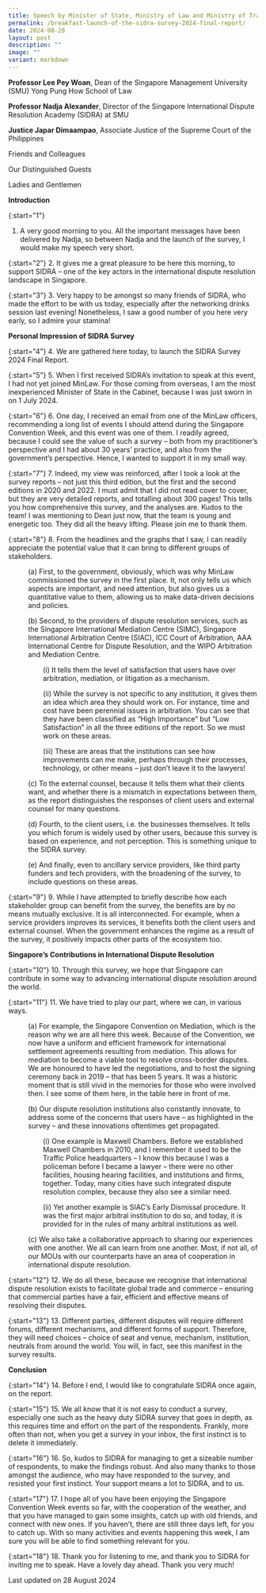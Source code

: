 ```yaml
---
title: Speech by Minister of State, Ministry of Law and Ministry of Transport, Mr Murali Pillai SC, at Breakfast Launch of the SIDRA Survey 2024 Final Report
permalink: /breakfast-launch-of-the-sidra-survey-2024-final-report/
date: 2024-08-28
layout: post
description: ""
image: ""
variant: markdown
---
```

**Professor Lee Pey Woan**, Dean of the Singapore Management University (SMU) Yong Pung How School of Law

**Professor Nadja Alexander**, Director of the Singapore International Dispute Resolution Academy (SIDRA) at SMU

**Justice Japar Dimaampao**, Associate Justice of the Supreme Court of the Philippines

Friends and Colleagues

Our Distinguished Guests

Ladies and Gentlemen

**Introduction**

{:start="1"}
1. A very good morning to you. All the important messages have been delivered by Nadja, so between Nadja and the launch of the survey, I would make my speech very short.

{:start="2"}
2. It gives me a great pleasure to be here this morning, to support SIDRA – one of the key actors in the international dispute resolution landscape in Singapore.

{:start="3"}
3. Very happy to be amongst so many friends of SIDRA, who made the effort to be with us today, especially after the networking drinks session last evening! Nonetheless, I saw a good number of you here very early, so I admire your stamina!

**Personal Impression of SIDRA Survey**

{:start="4"}
4. We are gathered here today, to launch the SIDRA Survey 2024 Final Report.

{:start="5"}
5. When I first received SIDRA’s invitation to speak at this event, I had not yet joined MinLaw. For those coming from overseas, I am the most inexperienced Minister of State in the Cabinet, because I was just sworn in on 1 July 2024.

{:start="6"}
6. One day, I received an email from one of the MinLaw officers, recommending a long list of events I should attend during the Singapore Convention Week, and this event was one of them. I readily agreed, because I could see the value of such a survey – both from my practitioner’s perspective and I had about 30 years’ practice, and also from the government’s perspective. Hence, I wanted to support it in my small way.

{:start="7"}
7. Indeed, my view was reinforced, after I took a look at the survey reports – not just this third edition, but the first and the second editions in 2020 and 2022. I must admit that I did not read cover to cover, but they are very detailed reports, and totalling about 300 pages! This tells you how comprehensive this survey, and the analyses are. Kudos to the team! I was mentioning to Dean just now, that the team is young and energetic too. They did all the heavy lifting. Please join me to thank them.

{:start="8"}
8. From the headlines and the graphs that I saw, I can readily appreciate the potential value that it can bring to different groups of stakeholders.

<p style="margin-left: 40px">
(a) First, to the government, obviously, which was why MinLaw commissioned the survey in the first place. It, not only tells us which aspects are important, and need attention, but also gives us a quantitative value to them, allowing us to make data-driven decisions and policies.</p>

<p style="margin-left: 40px">
(b) Second, to the providers of dispute resolution services, such as the Singapore International Mediation Centre (SIMC), Singapore International Arbitration Centre (SIAC), ICC Court of Arbitration, AAA International Centre for Dispute Resolution, and the WIPO Arbitration and Mediation Centre.</p>

<p style="margin-left: 70px">
(i) It tells them the level of satisfaction that users have over arbitration, mediation, or litigation as a mechanism.</p>

<p style="margin-left: 70px">
(ii) While the survey is not specific to any institution, it gives them an idea which area they should work on. For instance, time and cost have been perennial issues in arbitration. You can see that they have been classified as “High Importance” but “Low Satisfaction” in all the three editions of the report. So we must work on these areas.</p>

<p style="margin-left: 70px">
(iii) These are areas that the institutions can see how improvements can me make, perhaps through their processes, technology, or other means – just don’t leave it to the lawyers!</p>

<p style="margin-left: 40px">
(c) To the external counsel, because it tells them what their clients want, and whether there is a mismatch in expectations between them, as the report distinguishes the responses of client users and external counsel for many questions.</p>

<p style="margin-left: 40px">
(d) Fourth, to the client users, i.e. the businesses themselves. It tells you which forum is widely used by other users, because this survey is based on experience, and not perception. This is something unique to the SIDRA survey.</p>

<p style="margin-left: 40px">
(e) And finally, even to ancillary service providers, like third party funders and tech providers, with the broadening of the survey, to include questions on these areas.</p>

{:start="9"}
9. While I have attempted to briefly describe how each stakeholder group can benefit from the survey, the benefits are by no means mutually exclusive. It is all interconnected. For example, when a service providers improves its services, it benefits both the client users and external counsel. When the government enhances the regime as a result of the survey, it positively impacts other parts of the ecosystem too.
 
**Singapore’s Contributions in International Dispute Resolution**

{:start="10"}
10. Through this survey, we hope that Singapore can contribute in some way to advancing international dispute resolution around the world.

{:start="11"}
11. We have tried to play our part, where we can, in various ways.

<p style="margin-left: 40px">
(a) For example, the Singapore Convention on Mediation, which is the reason why we are all here this week. Because of the Convention, we now have a uniform and efficient framework for international settlement agreements resulting from mediation. This allows for mediation to become a viable tool to resolve cross-border disputes. We are honoured to have led the negotiations, and to host the signing ceremony back in 2019 – that has been 5 years. It was a historic moment that is still vivid in the memories for those who were involved then. I see some of them here, in the table here in front of me.</p>

<p style="margin-left: 40px">
(b) Our dispute resolution institutions also constantly innovate, to address some of the concerns that users have – as highlighted in the survey – and these innovations oftentimes get propagated.</p>

<p style="margin-left: 70px">
(i) One example is Maxwell Chambers. Before we established Maxwell Chambers in 2010, and I remember it used to be the Traffic Police headquarters – I know this because I was a policeman before I became a lawyer – there were no other facilities, housing hearing facilities, and institutions and firms, together. Today, many cities have such integrated dispute resolution complex, because they also see a similar need.</p>

<p style="margin-left: 70px">
(ii) Yet another example is SIAC’s Early Dismissal procedure. It was the first major arbitral institution to do so, and today, it is provided for in the rules of many arbitral institutions as well.</p>

<p style="margin-left: 40px">
(c) We also take a collaborative approach to sharing our experiences with one another. We all can learn from one another. Most, if not all, of our MOUs with our counterparts have an area of cooperation in international dispute resolution.</p>

{:start="12"}
12. We do all these, because we recognise that international dispute resolution exists to facilitate global trade and commerce – ensuring that commercial parties have a fair, efficient and effective means of resolving their disputes.

{:start="13"}
13. Different parties, different disputes will require different forums, different mechanisms, and different forms of support. Therefore, they will need choices – choice of seat and venue, mechanism, institution, neutrals from around the world. You will, in fact, see this manifest in the survey results.

**Conclusion**

{:start="14"}
14. Before I end, I would like to congratulate SIDRA once again, on the report.

{:start="15"}
15. We all know that it is not easy to conduct a survey, especially one such as the heavy duty SIDRA survey that goes in depth, as this requires time and effort on the part of the respondents. Frankly, more often than not, when you get a survey in your inbox, the first instinct is to delete it immediately.

{:start="16"}
16. So, kudos to SIDRA for managing to get a sizeable number of respondents, to make the findings robust. And also many thanks to those amongst the audience, who may have responded to the survey, and resisted your first instinct. Your support means a lot to SIDRA, and to us.

{:start="17"}
17. I hope all of you have been enjoying the Singapore Convention Week events so far, with the cooperation of the weather, and that you have managed to gain some insights, catch up with old friends, and connect with new ones. If you haven’t, there are still three days left, for you to catch up. With so many activities and events happening this week, I am sure you will be able to find something relevant for you.

{:start="18"}
18. Thank you for listening to me, and thank you to SIDRA for inviting me to speak. Have a lovely day ahead. Thank you very much!

<p class="right-side-updated">Last updated on 28 August 2024</p>
